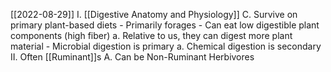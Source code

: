[[2022-08-29]]
I. [[Digestive Anatomy and Physiology]]
	C. Survive on primary plant-based diets
		- Primarily forages
		- Can eat low digestible plant components (high fiber)
			a. Relative to us, they can digest more plant material
		- Microbial digestion is primary
			a. Chemical digestion is secondary
II. Often [[Ruminant]]s
	A. Can be Non-Ruminant Herbivores 